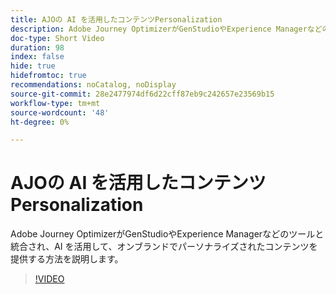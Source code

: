 ```yaml
---
title: AJOの AI を活用したコンテンツPersonalization
description: Adobe Journey OptimizerがGenStudioやExperience Managerなどのツールと統合され、AI を活用して、オンブランドでパーソナライズされたコンテンツを提供する方法を説明します。
doc-type: Short Video
duration: 98
index: false
hide: true
hidefromtoc: true
recommendations: noCatalog, noDisplay
source-git-commit: 28e2477974df6d22cff87eb9c242657e23569b15
workflow-type: tm+mt
source-wordcount: '48'
ht-degree: 0%

---
```



# AJOの AI を活用したコンテンツPersonalization

Adobe Journey OptimizerがGenStudioやExperience Managerなどのツールと統合され、AI を活用して、オンブランドでパーソナライズされたコンテンツを提供する方法を説明します。

<!-- 62_S520_3442520_97_aipowered-content-personalization-in-ajo -->
>[!VIDEO](https://video.tv.adobe.com/v/3458183/?learn=on&enablevpops=true)
